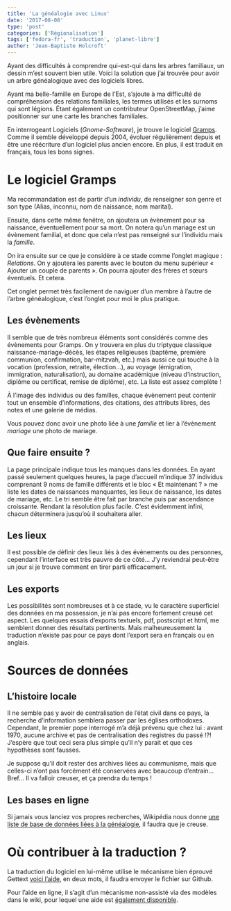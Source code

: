 ```yaml
---
title: 'La généalogie avec Linux'
date: '2017-08-08'
type: 'post'
categories: ['Régionalisation']
tags: ['fedora-fr', 'traduction', 'planet-libre']
author: 'Jean-Baptiste Holcroft'
---
```


Ayant des difficultés à comprendre qui-est-qui dans les arbres familiaux, un dessin m’est souvent bien utile. Voici la solution que j’ai trouvée pour avoir un arbre généalogique avec des logiciels libres.

Ayant ma belle-famille en Europe de l’Est, s’ajoute à ma difficulté de compréhension des relations familiales, les termes utilisés et les surnoms qui sont légions. Étant également un contributeur OpenStreetMap, j’aime positionner sur une carte les branches familiales.

En interrogeant Logiciels (_Gnome-Software_), je trouve le logiciel [Gramps](http://gramps-project.org). Comme il semble développé depuis 2004, évoluer régulièrement depuis et être une réécriture d’un logiciel plus ancien encore. En plus, il est traduit en français, tous les bons signes.

# Le logiciel Gramps

Ma recommandation est de partir d’un _individu_, de renseigner son genre et son type (Alias, inconnu, nom de naissance, nom marital).

Ensuite, dans cette même fenêtre, on ajoutera un évènement pour sa naissance, éventuellement pour sa mort. On notera qu’un mariage est un évènement familial, et donc que cela n’est pas renseigné sur l’individu mais la _famille_.

On ira ensuite sur ce que je considère à ce stade comme l’onglet magique : *Relations*. On y ajoutera les parents avec le bouton du menu supérieur « Ajouter un couple de parents ». On pourra ajouter des frères et sœurs éventuels. Et cetera.

Cet onglet permet très facilement de naviguer d’un membre à l’autre de l’arbre généalogique, c’est l’onglet pour moi le plus pratique.

## Les évènements

Il semble que de très nombreux éléments sont considérés comme des évènements pour Gramps. On y trouvera en plus du triptyque classique naissance-mariage-décès, les étapes religieuses (baptême, première communion, confirmation, bar-mitzvah, etc.) mais aussi ce qui touche à la vocation (profession, retraite, élection…), au voyage (émigration, immigration, naturalisation), au domaine académique (niveau d’instruction, diplôme ou certificat, remise de diplôme), etc. La liste est assez complète !

À l’image des individus ou des familles, chaque évènement peut contenir tout un ensemble d’informations, des citations, des attributs libres, des notes et une galerie de médias.

Vous pouvez donc avoir une photo liée à une _famille_ et lier à l’évènement _mariage_ une photo de mariage.

## Que faire ensuite ?

La page principale indique tous les manques dans les données. En ayant passé seulement quelques heures, la page d’accueil m’indique 37 individus comprenant 9 noms de famille différents et le bloc « Et maintenant ? » me liste les dates de naissances manquantes, les lieux de naissance, les dates de mariage, etc. Le tri semble être fait par branche puis par ascendance croissante. Rendant la résolution plus facile. C’est évidemment infini, chacun déterminera jusqu’où il souhaitera aller.

## Les lieux

Il est possible de définir des lieux liés à des évènements ou des personnes, cependant l’interface est très pauvre de ce côté... J’y reviendrai peut-être un jour si je trouve comment en tirer parti efficacement.

## Les exports

Les possibilités sont nombreuses et à ce stade, vu le caractère superficiel des données en ma possession, je n’ai pas encore fortement creusé cet aspect. Les quelques essais d’exports textuels, pdf, postscript et html, me semblent donner des résultats pertinents. Mais malheureusement la traduction n’existe pas pour ce pays dont l’export sera en français ou en anglais.

# Sources de données

## L’histoire locale

Il ne semble pas y avoir de centralisation de l’état civil dans ce pays, la recherche d’information semblera passer par les églises orthodoxes. Cependant, le premier pope interrogé m’a déjà prévenu que chez lui : avant 1970, aucune archive et pas de centralisation des registres du passé !?! J’espère que tout ceci sera plus simple qu’il n’y parait et que ces hypothèses sont fausses.

Je suppose qu’il doit rester des archives liées au communisme, mais que celles-ci n’ont pas forcément été conservées avec beaucoup d’entrain… Bref… Il va falloir creuser, et ça prendra du temps !

## Les bases en ligne

Si jamais vous lanciez vos propres recherches, Wikipédia nous donne [une liste de base de données liées à la généalogie](https://en.wikipedia.org/wiki/List_of_genealogy_databases), il faudra que je creuse.

# Où contribuer à la traduction ?

La traduction du logiciel en lui-même utilise le mécanisme bien éprouvé Gettext [voici l’aide](http://www.gramps-project.org/wiki/index.php?title=Translating_Gramps), en deux mots, il faudra envoyer le fichier sur Github.

Pour l’aide en ligne, il s’agit d’un mécanisme non-assisté via des modèles dans le wiki, pour lequel une aide est [également disponible](http://www.gramps-project.org/wiki/index.php?title=Translating_the_Gramps_User_manual).
